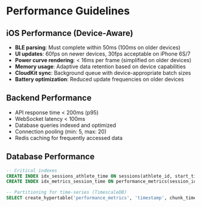 # Performance Guidelines

## iOS Performance (Device-Aware)
- **BLE parsing**: Must complete within 50ms (100ms on older devices)
- **UI updates**: 60fps on newer devices, 30fps acceptable on iPhone 6S/7
- **Power curve rendering**: < 16ms per frame (simplified on older devices)
- **Memory usage**: Adaptive data retention based on device capabilities
- **CloudKit sync**: Background queue with device-appropriate batch sizes
- **Battery optimization**: Reduced update frequencies on older devices

## Backend Performance
- API response time < 200ms (p95)
- WebSocket latency < 100ms
- Database queries indexed and optimized
- Connection pooling (min: 5, max: 20)
- Redis caching for frequently accessed data

## Database Performance
```sql
-- Critical indexes
CREATE INDEX idx_sessions_athlete_time ON sessions(athlete_id, start_time DESC);
CREATE INDEX idx_metrics_session_time ON performance_metrics(session_id, timestamp);

-- Partitioning for time-series (TimescaleDB)
SELECT create_hypertable('performance_metrics', 'timestamp', chunk_time_interval => INTERVAL '1 day');
```
